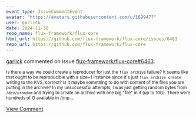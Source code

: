 ```yaml
---
event_type: IssueCommentEvent
avatar: "https://avatars.githubusercontent.com/u/169947?"
user: garlick
date: 2024-11-30
repo_name: flux-framework/flux-core
html_url: https://github.com/flux-framework/flux-core/issues/6463
repo_url: https://github.com/flux-framework/flux-core
---
```


<a href='https://github.com/garlick' target='_blank'>garlick</a> commented on issue <a href='https://github.com/flux-framework/flux-core/issues/6463' target='_blank'>flux-framework/flux-core#6463</a>.

<small>Is there a way we could create a reproducer for just the `flux archive` failure?  It seems like that ought to be reproducible with a size=1 instance since it's just `flux archive create` writing to the KVS, correct?  Is it maybe something to do with content of the files you are putting in the archive?  In my unsuccessful attempts, I was just getting random bytes from `/dev/urandom` and trying to create an archive with one big "file" in it (up to 10G).   There were hundreds of G available in /tmp....</small>

<a href='https://github.com/flux-framework/flux-core/issues/6463' target='_blank'>View Comment</a>